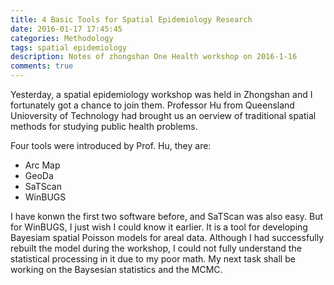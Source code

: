 ```yaml
---
title: 4 Basic Tools for Spatial Epidemiology Research
date: 2016-01-17 17:45:45
categories: Methodology
tags: spatial epidemiology
description: Notes of zhongshan One Health workshop on 2016-1-16
comments: true
---
```


Yesterday, a spatial epidemiology workshop was held in Zhongshan and I fortunately got a chance to join them. Professor Hu from Queensland Unioversity of Technology had brought us an oerview of traditional spatial methods for studying public health problems. 

Four tools were introduced by Prof. Hu, they are:
- Arc Map
- GeoDa
- SaTScan
- WinBUGS

I have konwn the first two software before, and SaTScan was also easy. But for WinBUGS, I just wish I could know it earlier. It is a tool for developing Bayesiam spatial Poisson models for areal data. Although I had successfully rebuilt the model during the workshop, I could not fully understand the statistical processing in it due to my poor math. My next task shall be working on the Baysesian statistics and the MCMC.
